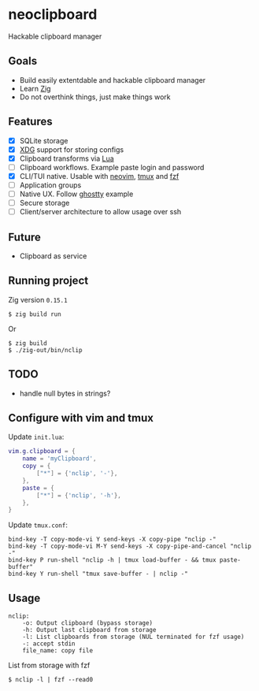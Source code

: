 # neoclipboard

Hackable clipboard manager

## Goals

- Build easily extentdable and hackable clipboard manager
- Learn [Zig](https://ziglang.org)
- Do not overthink things, just make things work

## Features

- [x] SQLite storage
- [x] [XDG](https://specifications.freedesktop.org/basedir-spec/latest/) support for storing configs
- [x] Clipboard transforms via [Lua](https://www.lua.org)
- [ ] Clipboard workflows. Example paste login and password
- [x] CLI/TUI native. Usable with [neovim](https://neovim.io), [tmux](https://github.com/tmux/tmux) and [fzf](https://junegunn.github.io/fzf/)
- [ ] Application groups
- [ ] Native UX. Follow [ghostty](https://ghostty.org) example
- [ ] Secure storage
- [ ] Client/server architecture to allow usage over ssh

## Future

- Clipboard as service

## Running project

Zig version `0.15.1`

```console
$ zig build run
```
Or

```console
$ zig build
$ ./zig-out/bin/nclip
```

## TODO

- handle null bytes in strings?

## Configure with vim and tmux

Update `init.lua`:

```lua
vim.g.clipboard = {
    name = 'myClipboard',
    copy = {
        ["*"] = {'nclip', '-'},
    },
    paste = {
        ["*"] = {'nclip', '-h'},
    },
}
```

Update `tmux.conf`:

```tmux
bind-key -T copy-mode-vi Y send-keys -X copy-pipe "nclip -"
bind-key -T copy-mode-vi M-Y send-keys -X copy-pipe-and-cancel "nclip -"
bind-key P run-shell "nclip -h | tmux load-buffer - && tmux paste-buffer"
bind-key Y run-shell "tmux save-buffer - | nclip -"
```

## Usage

```console
nclip:
    -o: Output clipboard (bypass storage)
    -h: Output last clipboard from storage
    -l: List clipboards from storage (NUL terminated for fzf usage)
    -: accept stdin
    file_name: copy file
```

List from storage with fzf

```console
$ nclip -l | fzf --read0
```
